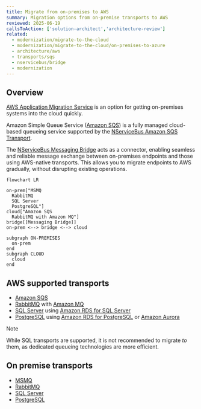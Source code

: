 ```yaml
---
title: Migrate from on-premises to AWS
summary: Migration options from on-premise transports to AWS
reviewed: 2025-06-19
callsToAction: ['solution-architect','architecture-review']
related:
  - modernization/migrate-to-the-cloud
  - modernization/migrate-to-the-cloud/on-premises-to-azure
  - architecture/aws
  - transports/sqs
  - nservicebus/bridge
  - modernization
---
```


## Overview

[AWS Application Migration Service](https://aws.amazon.com/application-migration-service/when-to-choose-aws-mgn/) is an option for getting on-premises systems into the cloud quickly.

Amazon Simple Queue Service ([Amazon SQS](https://aws.amazon.com/sqs/)) is a fully managed cloud-based queueing service supported by the [NServiceBus Amazon SQS Transport](/transports/sqs).

The [NServiceBus Messaging Bridge](/nservicebus/bridge) acts as a connector, enabling seamless and reliable message exchange between on-premises endpoints and those using AWS-native transports. This allows you to migrate endpoints to AWS gradually, without disrupting existing operations.

```mermaid
flowchart LR

on-prem["MSMQ
  RabbitMQ
  SQL Server
  PostgreSQL"]
cloud["Amazon SQS
  RabbitMQ with Amazon MQ"]
bridge[[Messaging Bridge]]
on-prem <--> bridge <--> cloud

subgraph ON-PREMISES
  on-prem
end
subgraph CLOUD
  cloud
end
```

## AWS supported transports

- [Amazon SQS](/transports/sqs/)
- [RabbitMQ](/transports/rabbitmq/) with [Amazon MQ](https://aws.amazon.com/amazon-mq/)
- [SQL Server](/transports/sql/)  using [Amazon RDS for SQL Server](https://aws.amazon.com/rds/sqlserver/)
- [PostgreSQL](/transports/postgresql/)  using [Amazon RDS for PostgreSQL](https://aws.amazon.com/rds/postgresql/) or [Amazon Aurora](https://aws.amazon.com/rds/aurora/)

> [!NOTE]
> While SQL transports are supported, it is not recommended to migrate *to* them, as dedicated queueing technologies are more efficient.

## On premise transports

- [MSMQ](/transports/msmq/)
- [RabbitMQ](/transports/rabbitmq/)
- [SQL Server](/transports/sql/)
- [PostgreSQL](/transports/postgresql/)
